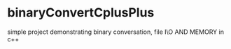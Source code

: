 # binaryConvertCplusPlus
simple project demonstrating binary conversation, file I\O AND MEMORY in c++

